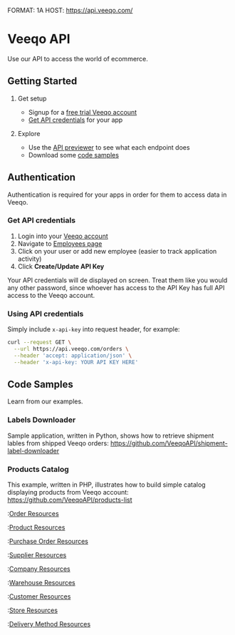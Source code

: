 FORMAT: 1A
HOST: https://api.veeqo.com/

# Veeqo API

Use our API to access the world of ecommerce.

## Getting Started

1. Get setup
    * Signup for a [free trial Veeqo account](http://www.veeqo.com/)
    * [Get API credentials](/#introduction/authentication) for your app

2. Explore
    * Use the [API previewer](/#reference/orders) to see what each endpoint does
    * Download some [code samples](/#introduction/code-samples)

## Authentication

Authentication is required for your apps in order for them to access data in Veeqo.

### Get API credentials

1. Login into your [Veeqo account](https://app.veeqo.com/login)
2. Navigate to [Employees page](https://app.veeqo.com/employees)
3. Click on your user or add new employee (easier to track application activity)
4. Click **Create/Update API Key**

Your API credentials will de displayed on screen. Treat them like you would
any other password, since whoever has access to the API Key has full API access
to the Veeqo account.

### Using API credentials

Simply include `x-api-key` into request header, for example:

```bash
curl --request GET \
  --url https://api.veeqo.com/orders \
  --header 'accept: application/json' \
  --header 'x-api-key: YOUR API KEY HERE'
```

## Code Samples

Learn from our examples.

### Labels Downloader

Sample application, written in Python, shows how to retrieve shipment lables
from shipped Veeqo orders: https://github.com/VeeqoAPI/shipment-label-downloader

### Products Catalog

This example, written in PHP, illustrates how to build simple catalog
displaying products from Veeqo account: https://github.com/VeeqoAPI/products-list


:[Order Resources](resources/orders.md)

:[Product Resources](resources/products.md)

:[Purchase Order Resources](resources/purchase_orders.md)

:[Supplier Resources](resources/suppliers.md)

:[Company Resources](resources/company.md)

:[Warehouse Resources](resources/warehouses.md)

:[Customer Resources](resources/customers.md)

:[Store Resources](resources/stores.md)

:[Delivery Method Resources](resources/delivery_methods.md)
